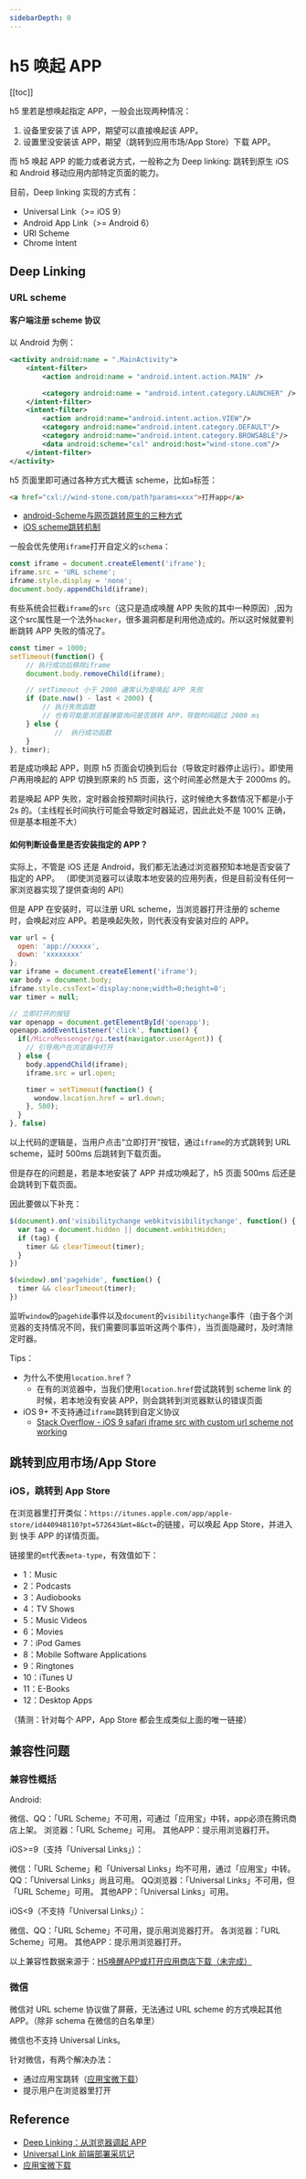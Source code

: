```yaml
---
sidebarDepth: 0
---
```


# h5 唤起 APP

[[toc]]

h5 里若是想唤起指定 APP，一般会出现两种情况：

1. 设备里安装了该 APP，期望可以直接唤起该 APP。
2. 设置里没安装该 APP，期望（跳转到应用市场/App Store）下载 APP。

而 h5 唤起 APP 的能力或者说方式，一般称之为 Deep linking: 跳转到原生 iOS 和 Android 移动应用内部特定页面的能力。

目前，Deep linking 实现的方式有：

- Universal Link（>= iOS 9）
- Android App Link（>= Android 6）
- URI Scheme
- Chrome Intent

## Deep Linking

### URL scheme

#### 客户端注册 scheme 协议

以 Android 为例：

```xml
<activity android:name = ".MainActivity">
    <intent-filter>
        <action android:name = "android.intent.action.MAIN" />

        <category android:name = "android.intent.category.LAUNCHER" />
    </intent-filter>
    <intent-filter>
        <action android:name="android.intent.action.VIEW"/>
        <category android:name="android.intent.category.DEFAULT"/>
        <category android:name="android.intent.category.BROWSABLE"/>
        <data android:scheme="cxl" android:host="wind-stone.com"/>
    </intent-filter>
</activity>
```

h5 页面里即可通过各种方式大概该 scheme，比如`a`标签：

```html
<a href="cxl://wind-stone.com/path?params=xxx">打开app</a>
```

- [android-Scheme与网页跳转原生的三种方式](https://blog.csdn.net/sinat_31057219/article/details/78362326)
- [iOS scheme跳转机制](https://www.jianshu.com/p/138b44833cda)

一般会优先使用`iframe`打开自定义的`schema`：

```js
const iframe = document.createElement('iframe');
iframe.src = 'URL scheme';
iframe.style.display = 'none';
document.body.appendChild(iframe);
```

有些系统会拦截`iframe`的`src`（这只是造成唤醒 APP 失败的其中一种原因）,因为这个src属性是一个法外`hacker`，很多漏洞都是利用他造成的。所以这时候就要判断跳转 APP 失败的情况了。

```js
const timer = 1000;
setTimeout(function() {
    // 执行成功后移除iframe
    document.body.removeChild(iframe);

    // setTimeout 小于 2000 通常认为是唤起 APP 失败
    if (Date.now() - last < 2000) {
        // 执行失败函数
        // 也有可能是浏览器弹窗询问是否跳转 APP，导致时间超过 2000 ms
    } else {
           //  执行成功函数
    }
}, timer);
```

若是成功唤起 APP，则原 h5 页面会切换到后台（导致定时器停止运行）。即使用户再用唤起的 APP 切换到原来的 h5 页面，这个时间差必然是大于 2000ms 的。

若是唤起 APP 失败，定时器会按预期时间执行，这时候绝大多数情况下都是小于 2s 的。（主线程长时间执行可能会导致定时器延迟，因此此处不是 100% 正确，但是基本相差不大）

#### 如何判断设备里是否安装指定的 APP？

实际上，不管是 iOS 还是 Android，我们都无法通过浏览器预知本地是否安装了指定的 APP。
（即使浏览器可以读取本地安装的应用列表，但是目前没有任何一家浏览器实现了提供查询的 API）

但是 APP 在安装时，可以注册 URL scheme，当浏览器打开注册的 scheme 时，会唤起对应 APP。若是唤起失败，则代表没有安装对应的 APP。

```js
var url = {
  open: 'app://xxxxx',
  down: 'xxxxxxxx'
};
var iframe = document.createElement('iframe');
var body = document.body;
iframe.style.cssText='display:none;width=0;height=0';
var timer = null;

// 立即打开的按钮
var openapp = document.getElementById('openapp');
openapp.addEventListener('click', function() {
  if(/MicroMessenger/gi.test(navigator.userAgent)) {
    // 引导用户在浏览器中打开
  } else {
    body.appendChild(iframe);
    iframe.src = url.open;

    timer = setTimeout(function() {
      wondow.location.href = url.down;
    }, 500);
  }
}, false)
```

以上代码的逻辑是，当用户点击“立即打开”按钮，通过`iframe`的方式跳转到 URL scheme，延时 500ms 后跳转到下载页面。

但是存在的问题是，若是本地安装了 APP 并成功唤起了，h5 页面 500ms 后还是会跳转到下载页面。

因此要做以下补充：

```js
$(document).on('visibilitychange webkitvisibilitychange', function() {
  var tag = document.hidden || document.webkitHidden;
  if (tag) {
    timer && clearTimeout(timer);
  }
})

$(window).on('pagehide', function() {
  timer && clearTimeout(timer);
})
```

监听`window`的`pagehide`事件以及`document`的`visibilitychange`事件（由于各个浏览器的支持情况不同，我们需要同事监听这两个事件），当页面隐藏时，及时清除定时器。

Tips：

- 为什么不使用`location.href`？
  - 在有的浏览器中，当我们使用`location.href`尝试跳转到 scheme link 的时候，若本地没有安装 APP，则会跳转到浏览器默认的错误页面
- iOS 9+ 不支持通过`iframe`跳转到自定义协议
  - [Stack Overflow - iOS 9 safari iframe src with custom url scheme not working](https://stackoverflow.com/questions/31891777/ios-9-safari-iframe-src-with-custom-url-scheme-not-working)

## 跳转到应用市场/App Store

### iOS，跳转到 App Store

在浏览器里打开类似：`https://itunes.apple.com/app/apple-store/id440948110?pt=572643&mt=8&ct=`的链接，可以唤起 App Store，并进入到 快手 APP 的详情页面。

链接里的`mt`代表`meta-type`，有效值如下：

- 1：Music
- 2：Podcasts
- 3：Audiobooks
- 4：TV Shows
- 5：Music Videos
- 6：Movies
- 7：iPod Games
- 8：Mobile Software Applications
- 9：Ringtones
- 10：iTunes U
- 11：E-Books
- 12：Desktop Apps

（猜测：针对每个 APP，App Store 都会生成类似上面的唯一链接）

## 兼容性问题

### 兼容性概括

Android:

微信、QQ：「URL Scheme」不可用，可通过「应用宝」中转，app必须在腾讯商店上架。
浏览器：「URL Scheme」可用。
其他APP：提示用浏览器打开。

iOS>=9（支持「Universal Links」）：

微信：「URL Scheme」和「Universal Links」均不可用，通过「应用宝」中转。
QQ：「Universal Links」尚且可用。
QQ浏览器：「Universal Links」不可用，但「URL Scheme」可用。
其他APP：「Universal Links」可用。

iOS<9（不支持「Universal Links」）：

微信、QQ：「URL Scheme」不可用，提示用浏览器打开。
各浏览器：「URL Scheme」可用。
其他APP：提示用浏览器打开。

以上兼容性数据来源于：[H5唤醒APP或打开应用商店下载（未完成）](https://blog.csdn.net/weixin_39921345/article/details/79892920?utm_source=copy)

### 微信

微信对 URL scheme 协议做了屏蔽，无法通过 URL scheme 的方式唤起其他 APP。（除非 schema 在微信的白名单里）

微信也不支持 Universal Links。

针对微信，有两个解决办法：

- 通过应用宝跳转（[应用宝微下载](http://wiki.open.qq.com/index.php?title=mobile/%E5%BA%94%E7%94%A8%E5%AE%9D%E5%BE%AE%E4%B8%8B%E8%BD%BD)）
- 提示用户在浏览器里打开

## Reference

- [Deep Linking：从浏览器调起 APP](https://harttle.land/2017/12/24/launch-app-from-browser.html)
- [Universal Link 前端部署采坑记](https://awhisper.github.io/2017/09/02/universallink/)
- [应用宝微下载](http://wiki.open.qq.com/index.php?title=mobile/%E5%BA%94%E7%94%A8%E5%AE%9D%E5%BE%AE%E4%B8%8B%E8%BD%BD)